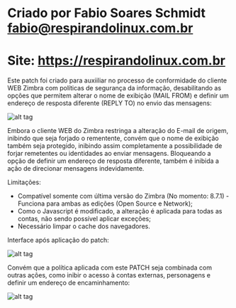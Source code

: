 # Criado por Fabio Soares Schmidt <fabio@respirandolinux.com.br>
# Site: https://respirandolinux.com.br

Este patch foi criado para auxiiliar no processo de conformidade do cliente WEB Zimbra com políticas de segurança da informação, desabilitando as opções que permitem alterar o nome de exibição (MAIL FROM) e definir um endereço de resposta diferente (REPLY TO) no envio das mensagens:

![alt tag](https://respirandolinux.files.wordpress.com/2016/11/zimbra-preferc3aancias-contas-google-chrome.jpg)

Embora o cliente WEB do Zimbra restringa a alteração do E-mail de origem, inibindo que seja forjado o rementente, convém que o nome de exibição também seja protegido, inibindo assim completamente a possibilidade de forjar remetentes ou identidades ao enviar mensagens. Bloqueando a opção de definir um endereço de resposta diferente, também é inibida a ação de direcionar mensagens indevidamente.

Limitações:

- Compatível somente com última versão do Zimbra (No momento: 8.7.1) - Funciona para ambas as edições (Open Source e Network);
- Como o Javascript é modificado, a alteração é aplicada para todas as contas, não sendo possível aplicar exceções;
- Necessário limpar o cache dos navegadores.

Interface após aplicação do patch:

![alt tag](https://respirandolinux.files.wordpress.com/2016/11/prtscr-capture.jpg)


Convém que a política aplicada com este PATCH seja combinada com outras ações, como inibir o acesso à contas externas, personagens e definir um endereço de encaminhamento:

![alt tag](https://respirandolinux.files.wordpress.com/2016/11/console-de-administrac3a7c3a3o-do-zimbra-gerenciar-contas-google-chrome.jpg)
